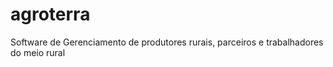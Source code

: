 # agroterra
Software de Gerenciamento de produtores rurais, parceiros e trabalhadores do meio rural
